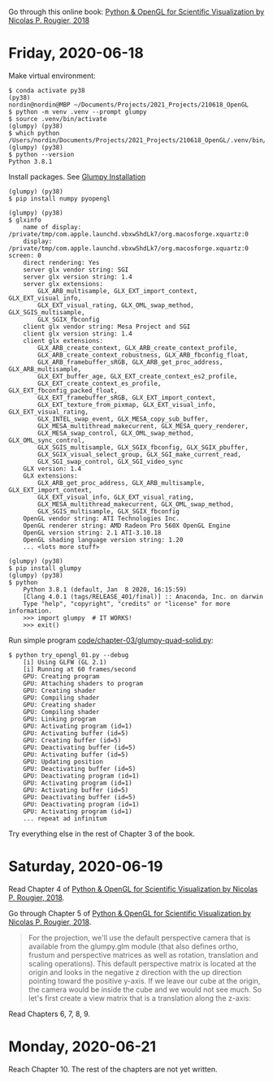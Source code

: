 
Go through this online book: 
[Python & OpenGL for Scientific Visualization by Nicolas P. Rougier, 2018](https://www.labri.fr/perso/nrougier/python-opengl/)

# Friday, 2020-06-18

Make virtual environment:

    $ conda activate py38
    (py38)
    nordin@nordin@MBP ~/Documents/Projects/2021_Projects/210618_OpenGL
    $ python -m venv .venv --prompt glumpy
    $ source .venv/bin/activate
    (glumpy) (py38)
    $ which python
    /Users/nordin/Documents/Projects/2021_Projects/210618_OpenGL/.venv/bin/python
    (glumpy) (py38)
    $ python --version
    Python 3.8.1
    
Install packages. See [Glumpy Installation](https://glumpy.github.io/installation.html)
    
    (glumpy) (py38)
    $ pip install numpy pyopengl
    
    (glumpy) (py38)
    $ glxinfo
        name of display: /private/tmp/com.apple.launchd.vbxwShdLk7/org.macosforge.xquartz:0
        display: /private/tmp/com.apple.launchd.vbxwShdLk7/org.macosforge.xquartz:0  screen: 0
        direct rendering: Yes
        server glx vendor string: SGI
        server glx version string: 1.4
        server glx extensions:
            GLX_ARB_multisample, GLX_EXT_import_context, GLX_EXT_visual_info,
            GLX_EXT_visual_rating, GLX_OML_swap_method, GLX_SGIS_multisample,
            GLX_SGIX_fbconfig
        client glx vendor string: Mesa Project and SGI
        client glx version string: 1.4
        client glx extensions:
            GLX_ARB_create_context, GLX_ARB_create_context_profile,
            GLX_ARB_create_context_robustness, GLX_ARB_fbconfig_float,
            GLX_ARB_framebuffer_sRGB, GLX_ARB_get_proc_address, GLX_ARB_multisample,
            GLX_EXT_buffer_age, GLX_EXT_create_context_es2_profile,
            GLX_EXT_create_context_es_profile, GLX_EXT_fbconfig_packed_float,
            GLX_EXT_framebuffer_sRGB, GLX_EXT_import_context,
            GLX_EXT_texture_from_pixmap, GLX_EXT_visual_info, GLX_EXT_visual_rating,
            GLX_INTEL_swap_event, GLX_MESA_copy_sub_buffer,
            GLX_MESA_multithread_makecurrent, GLX_MESA_query_renderer,
            GLX_MESA_swap_control, GLX_OML_swap_method, GLX_OML_sync_control,
            GLX_SGIS_multisample, GLX_SGIX_fbconfig, GLX_SGIX_pbuffer,
            GLX_SGIX_visual_select_group, GLX_SGI_make_current_read,
            GLX_SGI_swap_control, GLX_SGI_video_sync
        GLX version: 1.4
        GLX extensions:
            GLX_ARB_get_proc_address, GLX_ARB_multisample, GLX_EXT_import_context,
            GLX_EXT_visual_info, GLX_EXT_visual_rating,
            GLX_MESA_multithread_makecurrent, GLX_OML_swap_method,
            GLX_SGIS_multisample, GLX_SGIX_fbconfig
        OpenGL vendor string: ATI Technologies Inc.
        OpenGL renderer string: AMD Radeon Pro 560X OpenGL Engine
        OpenGL version string: 2.1 ATI-3.10.18
        OpenGL shading language version string: 1.20
        ... <lots more stuff>

    (glumpy) (py38)
    $ pip install glumpy
    (glumpy) (py38)
    $ python
        Python 3.8.1 (default, Jan  8 2020, 16:15:59)
        [Clang 4.0.1 (tags/RELEASE_401/final)] :: Anaconda, Inc. on darwin
        Type "help", "copyright", "credits" or "license" for more information.
        >>> import glumpy  # IT WORKS!
        >>> exit()
        
Run simple program [code/chapter-03/glumpy-quad-solid.py](https://www.labri.fr/perso/nrougier/python-opengl/):

    $ python try_opengl_01.py --debug
        [i] Using GLFW (GL 2.1)
        [i] Running at 60 frames/second
        GPU: Creating program
        GPU: Attaching shaders to program
        GPU: Creating shader
        GPU: Compiling shader
        GPU: Creating shader
        GPU: Compiling shader
        GPU: Linking program
        GPU: Activating program (id=1)
        GPU: Activating buffer (id=5)
        GPU: Creating buffer (id=5)
        GPU: Deactivating buffer (id=5)
        GPU: Activating buffer (id=5)
        GPU: Updating position
        GPU: Deactivating buffer (id=5)
        GPU: Deactivating program (id=1)
        GPU: Activating program (id=1)
        GPU: Activating buffer (id=5)
        GPU: Deactivating buffer (id=5)
        GPU: Deactivating program (id=1)
        GPU: Activating program (id=1)
        ... repeat ad infinitum
        
Try everything else in the rest of Chapter 3 of the book.


# Saturday, 2020-06-19

Read Chapter 4 of [Python & OpenGL for Scientific Visualization by Nicolas P. Rougier, 2018](https://www.labri.fr/perso/nrougier/python-opengl/).

Go through Chapter 5 of [Python & OpenGL for Scientific Visualization by Nicolas P. Rougier, 2018](https://www.labri.fr/perso/nrougier/python-opengl/).

>For the projection, we'll use the default perspective camera that is available from the glumpy.glm module (that also defines ortho, frustum and perspective matrices as well as rotation, translation and scaling operations). This default perspective matrix is located at the origin and looks in the negative z direction with the up direction pointing toward the positive y-axis. If we leave our cube at the origin, the camera would be inside the cube and we would not see much. So let's first create a view matrix that is a translation along the z-axis:

Read Chapters 6, 7, 8, 9.


# Monday, 2020-06-21

Reach Chapter 10. The rest of the chapters are not yet written.
